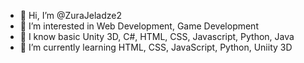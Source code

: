 - 👋 Hi, I’m @ZuraJeladze2
- 👀 I’m interested in Web Development, Game Development
- 💞️ I know basic Unity 3D, C#, HTML, CSS, Javascript, Python, Java
- 🌱 I’m currently learning HTML, CSS, JavaScript, Python, Uniity 3D


<!---
ZuraJeladze2/ZuraJeladze2 is a ✨ special ✨ repository because its `README.md` (this file) appears on your GitHub profile.
You can click the Preview link to take a look at your changes.
--->
